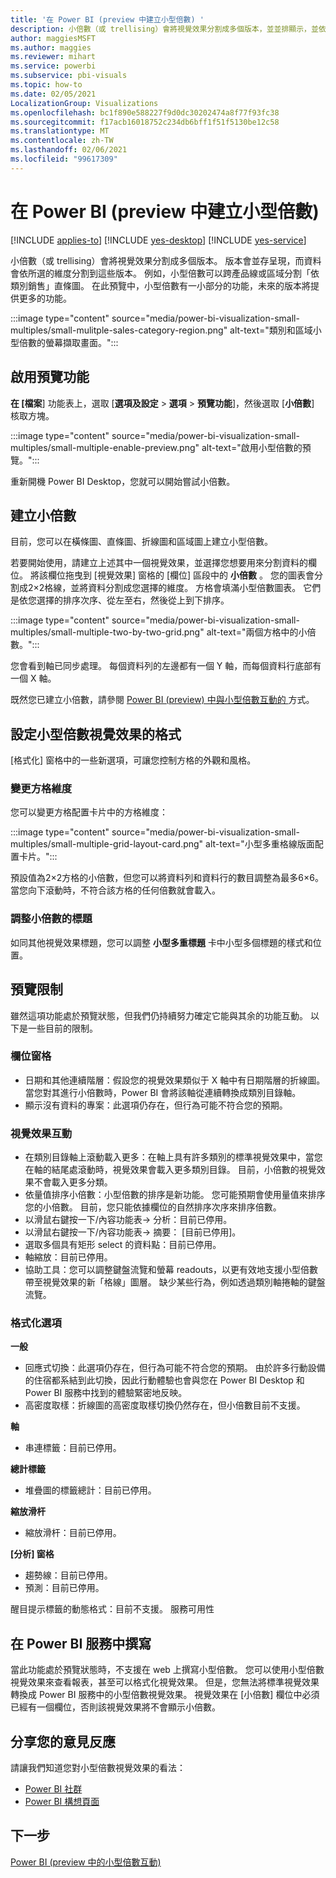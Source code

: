 ```yaml
---
title: '在 Power BI (preview 中建立小型倍數) '
description: 小倍數（或 trellising）會將視覺效果分割成多個版本，並並排顯示，並依選定的維度將其資料分割在這些版本中。
author: maggiesMSFT
ms.author: maggies
ms.reviewer: mihart
ms.service: powerbi
ms.subservice: pbi-visuals
ms.topic: how-to
ms.date: 02/05/2021
LocalizationGroup: Visualizations
ms.openlocfilehash: bc1f890e588227f9d0dc30202474a8f77f93fc38
ms.sourcegitcommit: f17acb16018752c234db6bff1f51f5130be12c58
ms.translationtype: MT
ms.contentlocale: zh-TW
ms.lasthandoff: 02/06/2021
ms.locfileid: "99617309"
---
```

# <a name="create-small-multiples-in-power-bi-preview"></a>在 Power BI (preview 中建立小型倍數) 

[!INCLUDE [applies-to](../includes/applies-to.md)] [!INCLUDE [yes-desktop](../includes/yes-desktop.md)] [!INCLUDE [yes-service](../includes/yes-service.md)]

小倍數（或 trellising）會將視覺效果分割成多個版本。 版本會並存呈現，而資料會依所選的維度分割到這些版本。 例如，小型倍數可以跨產品線或區域分割「依類別銷售」直條圖。 在此預覽中，小型倍數有一小部分的功能，未來的版本將提供更多的功能。

:::image type="content" source="media/power-bi-visualization-small-multiples/small-mulitple-sales-category-region.png" alt-text="類別和區域小型倍數的螢幕擷取畫面。":::

## <a name="enable-the-preview-feature"></a>啟用預覽功能

**在 [檔案**] 功能表上，選取 [**選項及設定**  >  **選項**  >  **預覽功能**]，然後選取 [**小倍數**] 核取方塊。

:::image type="content" source="media/power-bi-visualization-small-multiples/small-multiple-enable-preview.png" alt-text="啟用小型倍數的預覽。":::

重新開機 Power BI Desktop，您就可以開始嘗試小倍數。

## <a name="create-small-multiples"></a>建立小倍數

目前，您可以在橫條圖、直條圖、折線圖和區域圖上建立小型倍數。 

若要開始使用，請建立上述其中一個視覺效果，並選擇您想要用來分割資料的欄位。 將該欄位拖曳到 [視覺效果] 窗格的 [欄位] 區段中的 **小倍數** 。 您的圖表會分割成2×2格線，並將資料分割成您選擇的維度。 方格會填滿小型倍數圖表。 它們是依您選擇的排序次序、從左至右，然後從上到下排序。

:::image type="content" source="media/power-bi-visualization-small-multiples/small-multiple-two-by-two-grid.png" alt-text="兩個方格中的小倍數。":::

您會看到軸已同步處理。 每個資料列的左邊都有一個 Y 軸，而每個資料行底部有一個 X 軸。

既然您已建立小倍數，請參閱 [Power BI (preview) 中與小型倍數互動的 ](power-bi-visualization-small-multiples-interact.md)方式。

## <a name="format-a-small-multiples-visual"></a>設定小型倍數視覺效果的格式

[格式化] 窗格中的一些新選項，可讓您控制方格的外觀和風格。

### <a name="change-the-grid-dimensions"></a>變更方格維度

您可以變更方格配置卡片中的方格維度：

:::image type="content" source="media/power-bi-visualization-small-multiples/small-multiple-grid-layout-card.png" alt-text="小型多重格線版面配置卡片。":::

預設值為2×2方格的小倍數，但您可以將資料列和資料行的數目調整為最多6×6。 當您向下滾動時，不符合該方格的任何倍數就會載入。


### <a name="adjust-the-small-multiples-titles"></a>調整小倍數的標題

如同其他視覺效果標題，您可以調整 **小型多重標題** 卡中小型多個標題的樣式和位置。

## <a name="preview-limitations"></a>預覽限制

雖然這項功能處於預覽狀態，但我們仍持續努力確定它能與其余的功能互動。 以下是一些目前的限制。

### <a name="fields-pane"></a>欄位窗格

- 日期和其他連續階層：假設您的視覺效果類似于 X 軸中有日期階層的折線圖。 當您對其進行小倍數時，Power BI 會將該軸從連續轉換成類別目錄軸。
- 顯示沒有資料的專案：此選項仍存在，但行為可能不符合您的預期。

### <a name="visual-interactions"></a>視覺效果互動

- 在類別目錄軸上滾動載入更多：在軸上具有許多類別的標準視覺效果中，當您在軸的結尾處滾動時，視覺效果會載入更多類別目錄。 目前，小倍數的視覺效果不會載入更多分類。
- 依量值排序小倍數：小型倍數的排序是新功能。 您可能預期會使用量值來排序您的小倍數。 目前，您只能依據欄位的自然排序次序來排序倍數。
- 以滑鼠右鍵按一下/內容功能表-> 分析：目前已停用。
- 以滑鼠右鍵按一下/內容功能表-> 摘要： [目前已停用]。
- 選取多個具有矩形 select 的資料點：目前已停用。
- 軸縮放：目前已停用。
- 協助工具：您可以調整鍵盤流覽和螢幕 readouts，以更有效地支援小型倍數帶至視覺效果的新「格線」圖層。 缺少某些行為，例如透過類別軸捲軸的鍵盤流覽。

### <a name="formatting-options"></a>格式化選項

**一般**

- 回應式切換：此選項仍存在，但行為可能不符合您的預期。 由於許多行動設備的住宿都系結到此切換，因此行動體驗也會與您在 Power BI Desktop 和 Power BI 服務中找到的體驗緊密地反映。
- 高密度取樣：折線圖的高密度取樣切換仍然存在，但小倍數目前不支援。

**軸**

- 串連標籤：目前已停用。

**總計標籤**

- 堆疊圖的標籤總計：目前已停用。

**縮放滑杆**

- 縮放滑杆：目前已停用。

**[分析] 窗格** 

- 趨勢線：目前已停用。
- 預測：目前已停用。

醒目提示標籤的動態格式：目前不支援。
服務可用性

## <a name="authoring-in-the-power-bi-service"></a>在 Power BI 服務中撰寫

當此功能處於預覽狀態時，不支援在 web 上撰寫小型倍數。 您可以使用小型倍數視覺效果來查看報表，甚至可以格式化視覺效果。 但是，您無法將標準視覺效果轉換成 Power BI 服務中的小型倍數視覺效果。 視覺效果在 [小倍數] 欄位中必須已經有一個欄位，否則該視覺效果將不會顯示小倍數。

## <a name="share-your-feedback"></a>分享您的意見反應

請讓我們知道您對小型倍數視覺效果的看法：

- [Power BI 社群](https://community.powerbi.com/)
- [Power BI 構想頁面](https://ideas.powerbi.com/ideas/) 

## <a name="next-steps"></a>下一步

[Power BI (preview 中的小型倍數互動) ](power-bi-visualization-small-multiples-interact.md)
